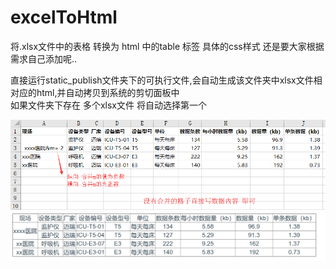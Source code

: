 # excelToHtml
将.xlsx文件中的表格 转换为 html 中的table 标签
具体的css样式 还是要大家根据需求自己添加呢..

直接运行static_publish文件夹下的可执行文件,会自动生成该文件夹中xlsx文件相对应的html,并自动拷贝到系统的剪切面板中  
如果文件夹下存在 多个xlsx文件 将自动选择第一个

![image](https://github.com/VICTORYGS/excelToHtml/blob/master/3.png?raw=true)
![image](https://github.com/VICTORYGS/excelToHtml/blob/master/33.png?raw=true)

